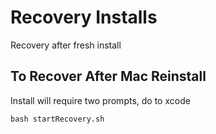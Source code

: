 # Recovery Installs

Recovery after fresh install

## To Recover After Mac Reinstall

Install will require two prompts, do to xcode

``` shell
bash startRecovery.sh
```
